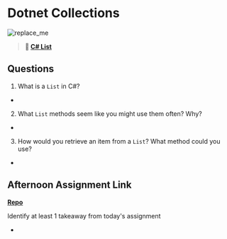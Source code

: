 # Dotnet Collections

![replace_me](https://codeworks.blob.core.windows.net/public/assets/img/illustrations/placeholder.svg)

> **📖 [C# List](https://codeworksacademy.com/fs-student-guide/resources/wk10/02-List-Methods)**

## Questions

1. What is a `List` in C#?

- 

2. What `List` methods seem like you might use them often? Why?

- 

3. How would you retrieve an item from a `List`? What method could you use?

- 

## Afternoon Assignment Link

**[Repo](https://github.com/doctorgrant99/<ASSIGNMENT_REPO>)**

Identify at least 1 takeaway from today's assignment

- 
